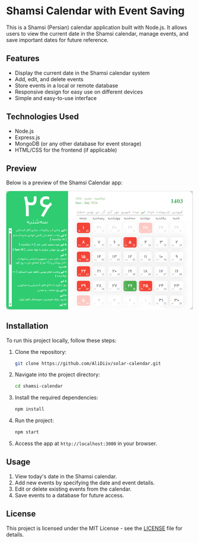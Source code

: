 # Shamsi Calendar with Event Saving

This is a Shamsi (Persian) calendar application built with Node.js. It allows users to view the current date in the Shamsi calendar, manage events, and save important dates for future reference.

## Features
- Display the current date in the Shamsi calendar system
- Add, edit, and delete events
- Store events in a local or remote database
- Responsive design for easy use on different devices
- Simple and easy-to-use interface

## Technologies Used
- Node.js
- Express.js
- MongoDB (or any other database for event storage)
- HTML/CSS for the frontend (if applicable)
  
## Preview
Below is a preview of the Shamsi Calendar app:

![Shamsi Calendar Preview](shamsi-calendar-preview.png)

## Installation

To run this project locally, follow these steps:

1. Clone the repository:
    ```bash
    git clone https://github.com/AliDiiv/solar-calendar.git
    ```

2. Navigate into the project directory:
    ```bash
    cd shamsi-calendar
    ```

3. Install the required dependencies:
    ```bash
    npm install
    ```

4. Run the project:
    ```bash
    npm start
    ```

5. Access the app at `http://localhost:3000` in your browser.

## Usage

1. View today's date in the Shamsi calendar.
2. Add new events by specifying the date and event details.
3. Edit or delete existing events from the calendar.
4. Save events to a database for future access.


## License
This project is licensed under the MIT License - see the [LICENSE](LICENSE) file for details.
